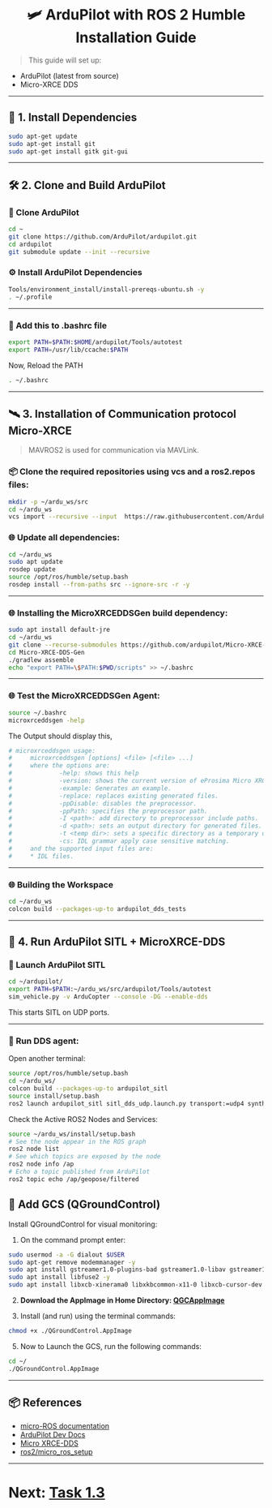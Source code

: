 
<h1 align="center"><b> 🛩 ArduPilot with ROS 2 Humble Installation Guide </b></h1>

> This guide will set up:

* ArduPilot (latest from source)
* Micro-XRCE DDS

---

## 🧱 1. Install Dependencies

```bash
sudo apt-get update
sudo apt-get install git
sudo apt-get install gitk git-gui
```

---

## 🛠 2. Clone and Build ArduPilot

### 📁 Clone ArduPilot

```bash
cd ~
git clone https://github.com/ArduPilot/ardupilot.git
cd ardupilot
git submodule update --init --recursive
```

### ⚙️ Install ArduPilot Dependencies

```bash
Tools/environment_install/install-prereqs-ubuntu.sh -y
. ~/.profile
```

---

### 📝 Add this to .bashrc file

```bash
export PATH=$PATH:$HOME/ardupilot/Tools/autotest
export PATH=/usr/lib/ccache:$PATH
```

Now, Reload the PATH

```bash
. ~/.bashrc
```

---

## 🛰 3. Installation of Communication protocol Micro-XRCE 

> MAVROS2 is used for communication via MAVLink.

### 📦 Clone the required repositories using vcs and a ros2.repos files:

```bash
mkdir -p ~/ardu_ws/src
cd ~/ardu_ws
vcs import --recursive --input  https://raw.githubusercontent.com/ArduPilot/ardupilot/master/Tools/ros2/ros2.repos src
```

### 🌐 Update all dependencies:

```bash
cd ~/ardu_ws
sudo apt update
rosdep update
source /opt/ros/humble/setup.bash
rosdep install --from-paths src --ignore-src -r -y
```

---

### 🌐 Installing the MicroXRCEDDSGen build dependency:

```bash
sudo apt install default-jre
cd ~/ardu_ws
git clone --recurse-submodules https://github.com/ardupilot/Micro-XRCE-DDS-Gen.git
cd Micro-XRCE-DDS-Gen
./gradlew assemble
echo "export PATH=\$PATH:$PWD/scripts" >> ~/.bashrc
```

---

### 🌐 Test the MicroXRCEDDSGen Agent:

```bash
source ~/.bashrc
microxrceddsgen -help
```
The Output should display this,
```bash
# microxrceddsgen usage:
#     microxrceddsgen [options] <file> [<file> ...]
#     where the options are:
#             -help: shows this help
#             -version: shows the current version of eProsima Micro XRCE-DDS Gen.
#             -example: Generates an example.
#             -replace: replaces existing generated files.
#             -ppDisable: disables the preprocessor.
#             -ppPath: specifies the preprocessor path.
#             -I <path>: add directory to preprocessor include paths.
#             -d <path>: sets an output directory for generated files.
#             -t <temp dir>: sets a specific directory as a temporary directory.
#             -cs: IDL grammar apply case sensitive matching.
#     and the supported input files are:
#     * IDL files.
```

---

### 🌐 Building the Workspace

```bash
cd ~/ardu_ws
colcon build --packages-up-to ardupilot_dds_tests
```

---

## 🔁 4. Run ArduPilot SITL + MicroXRCE-DDS

### 🚁 Launch ArduPilot SITL

```bash
cd ~/ardupilot/
export PATH=$PATH:~/ardu_ws/src/ardupilot/Tools/autotest
sim_vehicle.py -v ArduCopter --console -DG --enable-dds
```

This starts SITL on UDP ports.

---

### 🔌 Run DDS agent:

Open another terminal:

```bash
source /opt/ros/humble/setup.bash
cd ~/ardu_ws/
colcon build --packages-up-to ardupilot_sitl
source install/setup.bash
ros2 launch ardupilot_sitl sitl_dds_udp.launch.py transport:=udp4 synthetic_clock:=True wipe:=False model:=quad speedup:=1 slave:=0 instance:=0 defaults:=$(ros2 pkg prefix ardupilot_sitl)/share/ardupilot_sitl/config/default_params/copter.parm,$(ros2 pkg prefix ardupilot_sitl)/share/ardupilot_sitl/config/default_params/dds_udp.parm sim_address:=127.0.0.1 master:=tcp:127.0.0.1:5760 sitl:=127.0.0.1:5501
```

Check the Active ROS2 Nodes and Services:

```bash
source ~/ardu_ws/install/setup.bash
# See the node appear in the ROS graph
ros2 node list
# See which topics are exposed by the node
ros2 node info /ap
# Echo a topic published from ArduPilot
ros2 topic echo /ap/geopose/filtered
```


## 🧠 Add GCS (QGroundControl)

Install QGroundControl for visual monitoring:

1. On the command prompt enter:

```bash
sudo usermod -a -G dialout $USER
sudo apt-get remove modemmanager -y
sudo apt install gstreamer1.0-plugins-bad gstreamer1.0-libav gstreamer1.0-gl -y
sudo apt install libfuse2 -y
sudo apt install libxcb-xinerama0 libxkbcommon-x11-0 libxcb-cursor-dev -y
```

2. **Download the AppImage in Home Directory: [QGCAppImage](https://d176tv9ibo4jno.cloudfront.net/latest/QGroundControl.AppImage)**

3. Install (and run) using the terminal commands:

```bash
chmod +x ./QGroundControl.AppImage
```

5. Now to Launch the GCS, run the following commands:

```bash
cd ~/
./QGroundControl.AppImage
```

---

## 📦 References

* [micro-ROS documentation](https://micro.ros.org)
* [ArduPilot Dev Docs](https://ardupilot.org/dev/)
* [Micro XRCE-DDS](https://github.com/eProsima/Micro-XRCE-DDS)
* [ros2/micro\_ros\_setup](https://github.com/micro-ROS/micro_ros_setup)

---

# Next: [Task 1.3](https://github.com/ShaneshrajeK/Ardupilot_Installation/blob/main/task.md)
